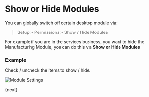 <!-- add-breadcrumbs -->
# Show or Hide Modules

You can globally switch off certain desktop module via:

> Setup > Permissions > Show / Hide Modules

For example if you are in the services business, you want to hide the Manufacturing Module, you can do this via **Show or Hide Modules**

### Example

Check / uncheck the items to show / hide.

<img class="screenshot" alt="Module Settings" src="{{docs_base_url}}/assets/img/setup/settings/show-hide-modules.png">

{next}
